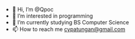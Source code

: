 - 👋 Hi, I’m @Qpoc
- 👀 I’m interested in programming
- 🌱 I’m currently studying BS Computer Science
- 📫 How to reach me cypatungan@gmail.com

<!---
Qpoc/Qpoc is a ✨ special ✨ repository because its `README.md` (this file) appears on your GitHub profile.
You can click the Preview link to take a look at your changes.
--->
